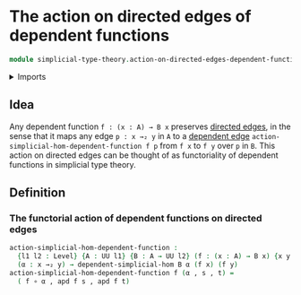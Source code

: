 # The action on directed edges of dependent functions

```agda
module simplicial-type-theory.action-on-directed-edges-dependent-functions where
```

<details><summary>Imports</summary>

```agda
open import foundation.action-on-identifications-dependent-functions
open import foundation.action-on-identifications-functions
open import foundation.constant-maps
open import foundation.dependent-pair-types
open import foundation.equality-cartesian-product-types
open import foundation.equality-dependent-pair-types
open import foundation.function-types
open import foundation.identity-types
open import foundation.universe-levels

open import simplicial-type-theory.dependent-simplicial-edges
open import simplicial-type-theory.directed-edges
```

</details>

## Idea

Any dependent function `f : (x : A) → B x` preserves
[directed edges](simplicial-type-theory.directed-edges.md), in the sense that it
maps any edge `p : x →₂ y` in `A` to a
[dependent edge](simplicial-type-theory.dependent-simplicial-edges.md)
`action-simplicial-hom-dependent-function f p` from `f x` to `f y` over `p` in
`B`. This action on directed edges can be thought of as functoriality of
dependent functions in simplicial type theory.

## Definition

### The functorial action of dependent functions on directed edges

```agda
action-simplicial-hom-dependent-function :
  {l1 l2 : Level} {A : UU l1} {B : A → UU l2} (f : (x : A) → B x) {x y : A} →
  (α : x →₂ y) → dependent-simplicial-hom B α (f x) (f y)
action-simplicial-hom-dependent-function f (α , s , t) =
  ( f ∘ α , apd f s , apd f t)
```
